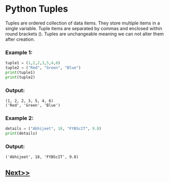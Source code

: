 # Python Tuples
Tuples are ordered collection of data items. They store multiple items in a single variable. Tuple items are separated by commas and enclosed within round brackets (). Tuples are unchangeable meaning we can not alter them after creation.

 

### Example 1:
```python
tuple1 = (1,2,2,3,5,4,6)
tuple2 = ("Red", "Green", "Blue")
print(tuple1)
print(tuple2)
```
### Output:
```
(1, 2, 2, 3, 5, 4, 6)
('Red', 'Green', 'Blue')
```

### Example 2:
```python
details = ("Abhijeet", 18, "FYBScIT", 9.8)
print(details)
```
### Output:
```
('Abhijeet', 18, 'FYBScIT', 9.8)
```

## [Next>>](https://github.com/Harshita1303/Python/blob/main/24-Day24-Introduction-to-Tuples/.tutorial/02-tuple_indexes.md)
